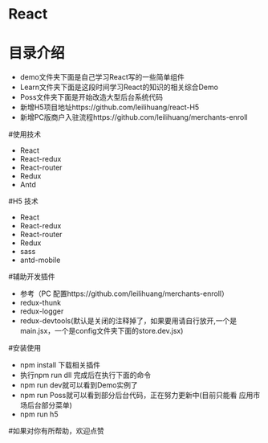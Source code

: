 # React
# 目录介绍
* demo文件夹下面是自己学习React写的一些简单组件
* Learn文件夹下面是这段时间学习React的知识的相关综合Demo
* Poss文件夹下面是开始改造大型后台系统代码
* 新增H5项目地址https://github.com/leilihuang/react-H5
* 新增PC版商户入驻流程https://github.com/leilihuang/merchants-enroll

#使用技术
* React
* React-redux
* React-router
* Redux
* Antd

#H5 技术
* React
* React-redux
* React-router
* Redux
* sass
* antd-mobile

#辅助开发插件
* 参考（PC 配置https://github.com/leilihuang/merchants-enroll）
* redux-thunk
* redux-logger
* redux-devtools(默认是关闭的注释掉了，如果要用请自行放开,一个是main.jsx，一个是config文件夹下面的store.dev.jsx)

#安装使用
* npm install 下载相关插件
* 执行npm run dll 完成后在执行下面的命令 
* npm run dev就可以看到Demo实例了
* npm run Poss就可以看到部分后台代码，正在努力更新中(目前只能看  应用市场后台部分菜单)
* npm run h5

#如果对你有所帮助，欢迎点赞


